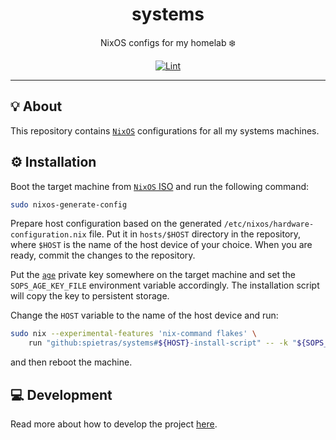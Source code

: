 <h1 align="center">systems</h1>

<div align="center">

NixOS configs for my homelab ❄️

[![Lint](https://github.com/spietras/systems/actions/workflows/lint.yaml/badge.svg)](https://github.com/spietras/systems/actions/workflows/lint.yaml)

</div>

---

## 💡 About

This repository contains [`NixOS`](https://nixos.org/)
configurations for all my systems machines.

## ⚙️ Installation

Boot the target machine from [`NixOS` ISO](https://nixos.org/download.html#nixos-iso)
and run the following command:

```sh
sudo nixos-generate-config
```

Prepare host configuration based on
the generated `/etc/nixos/hardware-configuration.nix` file.
Put it in `hosts/$HOST` directory in the repository,
where `$HOST` is the name of the host device of your choice.
When you are ready, commit the changes to the repository.

Put the [`age`](https://github.com/FiloSottile/age)
private key somewhere on the target machine
and set the `SOPS_AGE_KEY_FILE` environment variable accordingly.
The installation script will copy the key to persistent storage.

Change the `HOST` variable to the name of the host device and run:

```sh
sudo nix --experimental-features 'nix-command flakes' \
    run "github:spietras/systems#${HOST}-install-script" -- -k "${SOPS_AGE_KEY_FILE}"
```

and then reboot the machine.

## 💻 Development

Read more about how to develop the project
[here](https://github.com/spietras/systems/blob/main/CONTRIBUTING.md).
